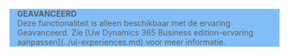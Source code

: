 <blockquote STYLE="background: #81BEF7;border-left:None"><b>GEAVANCEERD</b><br />Deze functionaliteit is alleen beschikbaar met de ervaring Geavanceerd. Zie [Uw Dynamics 365 Business edition-ervaring aanpassen](../ui-experiences.md)  voor meer informatie.</blockquote>
